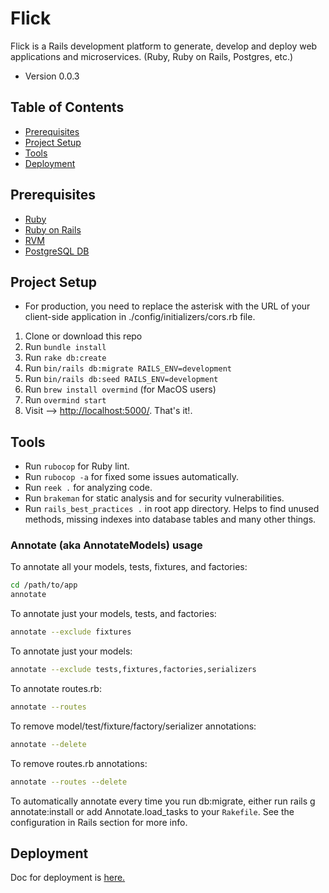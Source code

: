 # Flick

Flick is a Rails development platform to generate, develop and deploy web applications and microservices. (Ruby, Ruby on Rails, Postgres, etc.)

- Version 0.0.3

## Table of Contents

- [Prerequisites](#prerequisites)
- [Project Setup](#project-setup)
- [Tools](#tools)
- [Deployment](#deployment)

## Prerequisites

- [Ruby](https://www.ruby-lang.org/en/downloads/)
- [Ruby on Rails](http://guides.rubyonrails.org/getting_started.html)
- [RVM](https://rvm.io/)
- [PostgreSQL DB](https://www.postgresql.org/docs/)

## Project Setup

- For production, you need to replace the asterisk with the URL of your client-side application in ./config/initializers/cors.rb file.

1. Clone or download this repo
2. Run `bundle install`
3. Run `rake db:create`
4. Run `bin/rails db:migrate RAILS_ENV=development`
5. Run `bin/rails db:seed RAILS_ENV=development`
6. Run `brew install overmind` (for MacOS users)
7. Run `overmind start`
8. Visit --> [http://localhost:5000/](http://localhost:5000/). That's it!.

## Tools

- Run `rubocop` for Ruby lint.
- Run `rubocop -a` for fixed some issues automatically.
- Run `reek .` for analyzing code.
- Run `brakeman` for static analysis and for security vulnerabilities.
- Run `rails_best_practices .` in root app directory. Helps to find unused methods, missing indexes into database tables and many other things.

### Annotate (aka AnnotateModels) usage

To annotate all your models, tests, fixtures, and factories:

```bash
cd /path/to/app
annotate
```

To annotate just your models, tests, and factories:

```bash
annotate --exclude fixtures
```

To annotate just your models:

```bash
annotate --exclude tests,fixtures,factories,serializers
```

To annotate routes.rb:

```bash
annotate --routes
```

To remove model/test/fixture/factory/serializer annotations:

```bash
annotate --delete
```

To remove routes.rb annotations:

```bash
annotate --routes --delete
```

To automatically annotate every time you run db:migrate, either run rails g annotate:install or add Annotate.load_tasks to your `Rakefile`. See the configuration in Rails section for more info.

## Deployment

Doc for deployment is [here.](./DEPLOYMENT.md)
